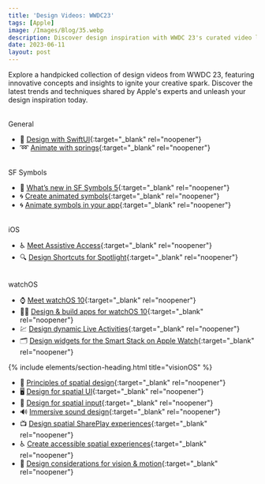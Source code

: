 ```yaml
---
title: 'Design Videos: WWDC23'
tags: [Apple]
image: /Images/Blog/35.webp
description: Discover design inspiration with WWDC 23's curated video list. Explore innovative concepts & insights from Apple's experts
date: 2023-06-11
layout: post
---
```


Explore a handpicked collection of design videos from WWDC 23, featuring innovative concepts and insights to ignite your creative spark. Discover the latest trends and techniques shared by Apple's experts and unleash your design inspiration today.

<div class="section-heading" style="margin-top: 2rem;">General</div>

- 📱 [Design with SwiftUI](https://developer.apple.com/videos/play/wwdc2023/10115/){:target="_blank" rel="noopener"}
- ➿ [Animate with springs](https://developer.apple.com/videos/play/wwdc2023/10158/){:target="_blank" rel="noopener"}

<div class="section-heading" style="margin-top: 2rem;">SF Symbols</div>

- 🔣 [What’s new in SF Symbols 5](https://developer.apple.com/videos/play/wwdc2023/10197/){:target="_blank" rel="noopener"}
- 🌀 [Create animated symbols](https://developer.apple.com/videos/play/wwdc2023/10257/){:target="_blank" rel="noopener"}
- 🌀 [Animate symbols in your app](https://developer.apple.com/videos/play/wwdc2023/10258/){:target="_blank" rel="noopener"}

<div class="section-heading" style="margin-top: 2rem;">iOS</div>

- ♿️ [Meet Assistive Access](https://developer.apple.com/videos/play/wwdc2023/10032/){:target="_blank" rel="noopener"}
- 🔍 [Design Shortcuts for Spotlight](https://developer.apple.com/videos/play/wwdc2023/10193/){:target="_blank" rel="noopener"}

<div class="section-heading" style="margin-top: 2rem;">watchOS</div>

- ⌚ [Meet watchOS 10](https://developer.apple.com/videos/play/wwdc2023/10026/){:target="_blank" rel="noopener"}
- 👨‍💻 [Design & build apps for watchOS 10](https://developer.apple.com/videos/play/wwdc2023/10138/){:target="_blank" rel="noopener"}
- 💹 [Design dynamic Live Activities](https://developer.apple.com/videos/play/wwdc2023/10194/){:target="_blank" rel="noopener"}
- 🗂️ [Design widgets for the Smart Stack on Apple Watch](https://developer.apple.com/videos/play/wwdc2023/10309/){:target="_blank" rel="noopener"}

{% include elements/section-heading.html title="visionOS" %}

- 📐 [Principles of spatial design](https://developer.apple.com/videos/play/wwdc2023/10072/){:target="_blank" rel="noopener"}
- 🖥️ [Design for spatial UI](https://developer.apple.com/videos/play/wwdc2023/10076/){:target="_blank" rel="noopener"}
- 🤌 [Design for spatial input](https://developer.apple.com/videos/play/wwdc2023/10073/){:target="_blank" rel="noopener"}
- 🔊 [Immersive sound design](https://developer.apple.com/videos/play/wwdc2023/10271/){:target="_blank" rel="noopener"}
- 📺 [Design spatial SharePlay experiences](https://developer.apple.com/videos/play/wwdc2023/10075/){:target="_blank" rel="noopener"}
- ♿️ [Create accessible spatial experiences](https://developer.apple.com/videos/play/wwdc2023/10034/){:target="_blank" rel="noopener"}
- 👀 [Design considerations for vision & motion](https://developer.apple.com/videos/play/wwdc2023/10078/){:target="_blank" rel="noopener"}